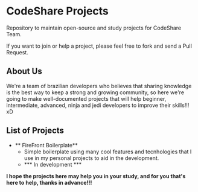 # CodeShare Projects

Repository to maintain open-source and study projects for CodeShare Team.  
  
If you want to join or help a project, please feel free to fork and send a Pull Request.

## About Us

We're a team of brazilian developers who believes that sharing knowledge is the best way to keep a strong and growing community, so here we're going to make well-documented projects that will help beginner, intermediate, advanced, ninja and jedi developers to improve their skills!!! xD

## List of Projects
- ** FireFront Boilerplate**
    - Simple boilerplate using many cool features and tecnhologies that I use in my personal projects to aid in the development.
    - *** In development ***
  
**I hope the projects here may help you in your study, and for you that's here to help, thanks in advance!!!**
